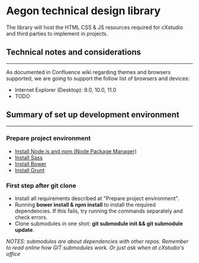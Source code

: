 # Aegon technical design library

The library will host the HTML CSS & JS resources required for cXstudio and 
third parties to implement in projects.


## Technical notes and considerations
***

As documented in Confluence wiki regarding themes and browsers supported, we are
going to support the follow list of browsers and devices:

* Internet Explorer (Desktop): 9.0, 10.0, 11.0
* TODO 


## Summary of set up development environment
***

### Prepare project environment

* [Install Node.js and npm (Node Package Manager)](http://nodejs.org/download/)
* [Install Sass](http://sass-lang.com/install)
* [Install Bower](http://bower.io/)
* [Install Grunt](http://gruntjs.com/getting-started)

### First step after git clone

* Install all requirements described at "Prepare project environment".
* Running **bower install & npm install** to install the required dependencies. 
  If this fails, try running the commands separately and check errors.
* Clone submodules in one shot: **git submodule init && git submodule update**.

*NOTES:  submodules are about dependencies with other repos. Remember to read
online how  GIT submodules work. Or just ask when at cXstudio's office*